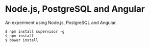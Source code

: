 # Node.js, PostgreSQL and Angular

An experiment using Node.js, PostgreSQL and Angular.


    $ npm install supervisor -g
    $ npm install
    $ bower install
    
